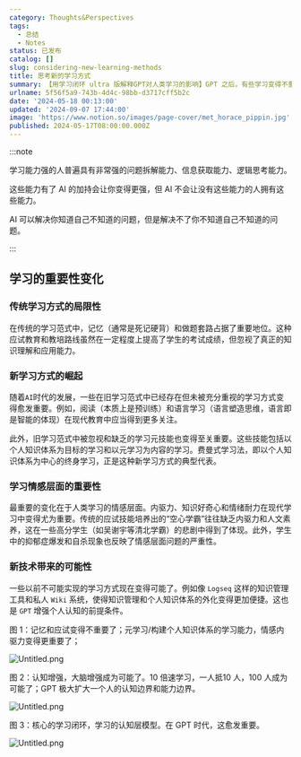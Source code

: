 ```yaml
---
category: Thoughts&Perspectives
tags:
  - 总结
  - Notes
status: 已发布
catalog: []
slug: considering-new-learning-methods
title: 思考新的学习方式
summary: 【用学习闭环 ultra 版解释GPT对人类学习的影响】GPT 之后，有些学习变得不重要了，有些学习变得更重要了，有些学习从不可能变成可能了。
urlname: 5f56f5a9-743b-4d4c-98bb-d3717cff5b2c
date: '2024-05-18 00:13:00'
updated: '2024-09-07 17:44:00'
image: 'https://www.notion.so/images/page-cover/met_horace_pippin.jpg'
published: 2024-05-17T08:00:00.000Z
---
```


:::note


学习能力强的人普遍具有非常强的问题拆解能力、信息获取能力、逻辑思考能力。


这些能力有了 AI 的加持会让你变得更强，但 AI 不会让没有这些能力的人拥有这些能力。


AI 可以解决你知道自己不知道的问题，但是解决不了你不知道自己不知道的问题。


:::


## 学习的重要性变化


### 传统学习方式的局限性


在传统的学习范式中，记忆（通常是死记硬背）和做题套路占据了重要地位。这种应试教育和教培路线虽然在一定程度上提高了学生的考试成绩，但忽视了真正的知识理解和应用能力。


### 新学习方式的崛起


随着`AI`时代的发展，一些在旧学习范式中已经存在但未被充分重视的学习方式变得愈发重要。例如，阅读（本质上是预训练）和语言学习（语言塑造思维，语言即是智能的体现）在现代教育中应当得到更多关注。


此外，旧学习范式中被忽视和缺乏的学习元技能也变得至关重要。这些技能包括以个人知识体系为目标的学习和以元学习为内容的学习。费曼式学习法，即以个人知识体系为中心的终身学习，正是这种新学习方式的典型代表。


### 学习情感层面的重要性


最重要的变化在于人类学习的情感层面。内驱力、知识好奇心和情绪耐力在现代学习中变得尤为重要。传统的应试技能培养出的“空心学霸”往往缺乏内驱力和人文素养，这在一些高分学生（如吴谢宇等清北学霸）的悲剧中得到了体现。此外，学生中的抑郁症爆发和自杀现象也反映了情感层面问题的严重性。


### 新技术带来的可能性


一些以前不可能实现的学习方式现在变得可能了。例如像 `Logseq` 这样的知识管理工具和私人 `Wiki` 系统，使得知识管理和个人知识体系的外化变得更加便捷。这也是 `GPT` 增强个人认知的前提条件。


图 1：记忆和应试变得不重要了；元学习/构建个人知识体系的学习能力，情感内驱力变得更重要了；


![Untitled.png](https://prod-files-secure.s3.us-west-2.amazonaws.com/5d24fe63-e567-4804-86f9-9fdc62e13082/a8319b77-00b3-43d9-9f99-e58187f20cfe/Untitled.png?X-Amz-Algorithm=AWS4-HMAC-SHA256&X-Amz-Content-Sha256=UNSIGNED-PAYLOAD&X-Amz-Credential=ASIAZI2LB4662UBQLP25%2F20250412%2Fus-west-2%2Fs3%2Faws4_request&X-Amz-Date=20250412T053647Z&X-Amz-Expires=3600&X-Amz-Security-Token=IQoJb3JpZ2luX2VjEFUaCXVzLXdlc3QtMiJIMEYCIQDfwQ0tPSPbjYsFFoyIdwOPXg83nv2swy%2FSiRxf6pXC9AIhAKAyAvhnx1eH7JGwNcUNec%2Bnd%2FzyRQ6wmX8MoLka9hH4KogECM7%2F%2F%2F%2F%2F%2F%2F%2F%2F%2FwEQABoMNjM3NDIzMTgzODA1IgzipC8mq9GQGynWIBUq3AMBZdQ13lyPUeQPCZjbNKRoEvxtikc34QD3U5tvaiJEhxPlDZsoo59hKDMENrLCo06OpHp3SQB3n4SRkUxP32O%2Fsov52Fhzn%2Fak1uuHr9%2BgdU1WRYYAtJGrhikZezeMZryQYszEGTyTYHyRGuQkr86hc5mBZUrsT6bJXfl0s7v4Lvw0B53AGFSyba9s2jYB2uveH7JS35jaYmhCA4xj3JEQypH3hqEjcQEpX317wruqTeyjLXpCxLJmdD2PqMRYZ5u3ZV%2F%2Fv%2F3IAQnLYHCEyg%2BCjzMfjl0CTXn2KiDrc%2F1Mk1unzP2bJ39AwqTpF0lQ3FQO0d66Mf5RyRzh%2BhAL89hob6YKR9hsxu1ZlODALfobaodptow1eU6mvIRTkzs5lXmFp7J3pLGOUhaaSeS4%2FPDGPP7z4Q0QmaMUmLa8GZWzwBe%2Fkw7AvGLDVZxfVTn3kqvG8ZWtbmwGNzyDxAnVle29vLlFFtsYkoKMPWR4jPxsFzFyFCHeJXlOKavV%2Bn5dRbzqjL7DPXNTMGWXPNRSskKRSf0MwAznBC%2B3aBFNPKE8nuQZEZrzVvUx7vM%2FiOwcT%2BDORRczd9hAYfB1RsqTdGBCNBVVfCCREsHoVciyuYc378xQ2e6Cr0ES4jsnPTC76%2Be%2FBjqkATVuCilabUxHTGclm%2FEq1Jc7sG9%2ByoWahtZq6%2FxBEepo5vwJ6sUWSqjB81RG2Em3T%2FacFq%2BJysYpRODGeWoSntjE%2BHU6K%2B7ZEQgYXhWy42oWcoMvTqCie3muR5ssD%2BJ9Ts1eOZvcjhjqeMrd3jERgLMz%2FRwy4I%2BCPBg6WKs7bWSWubd8b1Ad90oLRrPYJZGyxGe%2B6JdxY4j8ivpqxdoGI5pwQf0G&X-Amz-Signature=622f6b97bb42810c906fc0d3d417fb40bdaf61bdd269625d9838b068894973a0&X-Amz-SignedHeaders=host&x-id=GetObject)


图 2：认知增强，大脑增强成为可能了。10 倍速学习，一人抵10 人，100 人成为可能了；GPT 极大扩大一个人的认知边界和能力边界。


![Untitled.png](https://prod-files-secure.s3.us-west-2.amazonaws.com/5d24fe63-e567-4804-86f9-9fdc62e13082/e195b372-4d2b-479c-9e75-1be4e2c1412e/Untitled.png?X-Amz-Algorithm=AWS4-HMAC-SHA256&X-Amz-Content-Sha256=UNSIGNED-PAYLOAD&X-Amz-Credential=ASIAZI2LB4662UBQLP25%2F20250412%2Fus-west-2%2Fs3%2Faws4_request&X-Amz-Date=20250412T053647Z&X-Amz-Expires=3600&X-Amz-Security-Token=IQoJb3JpZ2luX2VjEFUaCXVzLXdlc3QtMiJIMEYCIQDfwQ0tPSPbjYsFFoyIdwOPXg83nv2swy%2FSiRxf6pXC9AIhAKAyAvhnx1eH7JGwNcUNec%2Bnd%2FzyRQ6wmX8MoLka9hH4KogECM7%2F%2F%2F%2F%2F%2F%2F%2F%2F%2FwEQABoMNjM3NDIzMTgzODA1IgzipC8mq9GQGynWIBUq3AMBZdQ13lyPUeQPCZjbNKRoEvxtikc34QD3U5tvaiJEhxPlDZsoo59hKDMENrLCo06OpHp3SQB3n4SRkUxP32O%2Fsov52Fhzn%2Fak1uuHr9%2BgdU1WRYYAtJGrhikZezeMZryQYszEGTyTYHyRGuQkr86hc5mBZUrsT6bJXfl0s7v4Lvw0B53AGFSyba9s2jYB2uveH7JS35jaYmhCA4xj3JEQypH3hqEjcQEpX317wruqTeyjLXpCxLJmdD2PqMRYZ5u3ZV%2F%2Fv%2F3IAQnLYHCEyg%2BCjzMfjl0CTXn2KiDrc%2F1Mk1unzP2bJ39AwqTpF0lQ3FQO0d66Mf5RyRzh%2BhAL89hob6YKR9hsxu1ZlODALfobaodptow1eU6mvIRTkzs5lXmFp7J3pLGOUhaaSeS4%2FPDGPP7z4Q0QmaMUmLa8GZWzwBe%2Fkw7AvGLDVZxfVTn3kqvG8ZWtbmwGNzyDxAnVle29vLlFFtsYkoKMPWR4jPxsFzFyFCHeJXlOKavV%2Bn5dRbzqjL7DPXNTMGWXPNRSskKRSf0MwAznBC%2B3aBFNPKE8nuQZEZrzVvUx7vM%2FiOwcT%2BDORRczd9hAYfB1RsqTdGBCNBVVfCCREsHoVciyuYc378xQ2e6Cr0ES4jsnPTC76%2Be%2FBjqkATVuCilabUxHTGclm%2FEq1Jc7sG9%2ByoWahtZq6%2FxBEepo5vwJ6sUWSqjB81RG2Em3T%2FacFq%2BJysYpRODGeWoSntjE%2BHU6K%2B7ZEQgYXhWy42oWcoMvTqCie3muR5ssD%2BJ9Ts1eOZvcjhjqeMrd3jERgLMz%2FRwy4I%2BCPBg6WKs7bWSWubd8b1Ad90oLRrPYJZGyxGe%2B6JdxY4j8ivpqxdoGI5pwQf0G&X-Amz-Signature=0a44dc9ffbefe9f342323ec2c0322ed7397fa51f7e31435ea2b3091108d03593&X-Amz-SignedHeaders=host&x-id=GetObject)


图 3：核心的学习闭环，学习的认知层模型。在 GPT 时代，这愈发重要。


![Untitled.png](https://prod-files-secure.s3.us-west-2.amazonaws.com/5d24fe63-e567-4804-86f9-9fdc62e13082/57f2a38d-97b9-407e-baa1-8fecb8348e87/Untitled.png?X-Amz-Algorithm=AWS4-HMAC-SHA256&X-Amz-Content-Sha256=UNSIGNED-PAYLOAD&X-Amz-Credential=ASIAZI2LB4662UBQLP25%2F20250412%2Fus-west-2%2Fs3%2Faws4_request&X-Amz-Date=20250412T053647Z&X-Amz-Expires=3600&X-Amz-Security-Token=IQoJb3JpZ2luX2VjEFUaCXVzLXdlc3QtMiJIMEYCIQDfwQ0tPSPbjYsFFoyIdwOPXg83nv2swy%2FSiRxf6pXC9AIhAKAyAvhnx1eH7JGwNcUNec%2Bnd%2FzyRQ6wmX8MoLka9hH4KogECM7%2F%2F%2F%2F%2F%2F%2F%2F%2F%2FwEQABoMNjM3NDIzMTgzODA1IgzipC8mq9GQGynWIBUq3AMBZdQ13lyPUeQPCZjbNKRoEvxtikc34QD3U5tvaiJEhxPlDZsoo59hKDMENrLCo06OpHp3SQB3n4SRkUxP32O%2Fsov52Fhzn%2Fak1uuHr9%2BgdU1WRYYAtJGrhikZezeMZryQYszEGTyTYHyRGuQkr86hc5mBZUrsT6bJXfl0s7v4Lvw0B53AGFSyba9s2jYB2uveH7JS35jaYmhCA4xj3JEQypH3hqEjcQEpX317wruqTeyjLXpCxLJmdD2PqMRYZ5u3ZV%2F%2Fv%2F3IAQnLYHCEyg%2BCjzMfjl0CTXn2KiDrc%2F1Mk1unzP2bJ39AwqTpF0lQ3FQO0d66Mf5RyRzh%2BhAL89hob6YKR9hsxu1ZlODALfobaodptow1eU6mvIRTkzs5lXmFp7J3pLGOUhaaSeS4%2FPDGPP7z4Q0QmaMUmLa8GZWzwBe%2Fkw7AvGLDVZxfVTn3kqvG8ZWtbmwGNzyDxAnVle29vLlFFtsYkoKMPWR4jPxsFzFyFCHeJXlOKavV%2Bn5dRbzqjL7DPXNTMGWXPNRSskKRSf0MwAznBC%2B3aBFNPKE8nuQZEZrzVvUx7vM%2FiOwcT%2BDORRczd9hAYfB1RsqTdGBCNBVVfCCREsHoVciyuYc378xQ2e6Cr0ES4jsnPTC76%2Be%2FBjqkATVuCilabUxHTGclm%2FEq1Jc7sG9%2ByoWahtZq6%2FxBEepo5vwJ6sUWSqjB81RG2Em3T%2FacFq%2BJysYpRODGeWoSntjE%2BHU6K%2B7ZEQgYXhWy42oWcoMvTqCie3muR5ssD%2BJ9Ts1eOZvcjhjqeMrd3jERgLMz%2FRwy4I%2BCPBg6WKs7bWSWubd8b1Ad90oLRrPYJZGyxGe%2B6JdxY4j8ivpqxdoGI5pwQf0G&X-Amz-Signature=792b71b9172a0ab1b487cc78bdf244d58bb3fdeed70cf9b5d270784e7dcdc3cd&X-Amz-SignedHeaders=host&x-id=GetObject)

